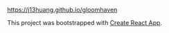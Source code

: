 https://j13huang.github.io/gloomhaven

This project was bootstrapped with [Create React App](https://github.com/facebookincubator/create-react-app).
